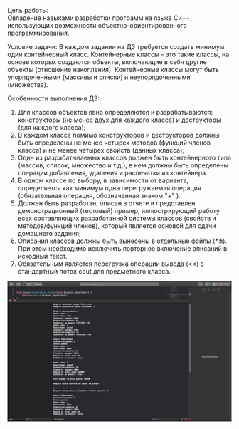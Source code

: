 Цель работы: <br> 
  Овладение навыками разработки программ на языке Си++, использующих возможности объектно-ориентированного программирования.

Условие задачи: 
  В каждом задании на ДЗ требуется создать минимум один контейнерный класс. Контейнерные классы – это такие классы, на основе которых создаются объекты, включающие в себя другие объекты (отношение накопления). Контейнерные классы могут быть упорядоченными (массивы и списки) и неупорядоченными (множества). 

Особенности выполнения ДЗ: 
  1. Для классов объектов явно определяются и разрабатываются: конструкторы (не менее двух для каждого класса) и деструкторы (для каждого класса);
  2. В каждом классе помимо конструкторов и деструкторов должны быть определены не менее четырех методов (функций членов класса) и не менее четырех свойств (данных класса);
  3. Один из разрабатываемых классов должен быть контейнерного типа (массив, список, множество и т.д.), в нем должны быть определены операции добавления, удаления и распечатки из контейнера.
  4. В одном классе по выбору, в зависимости от варианта, определяется как минимум одна перегружаемая операция (обязательная операция, обозначенная знаком "+" ). 
  5. Должен быть разработан, описан в отчете и представлен демонстрационный (тестовый) пример, иллюстрирующий работу всех составляющих разработанной системы классов (свойств и методов/функций членов), который является основой для сдачи домашнего задания;
  6. Описания классов должны быть вынесены в отдельные файлы (*.h). При этом необходимо исключить повторное включение описаний в исходный текст.
  7. Обязательным является перегрузка операции вывода (<<) в стандартный поток cout для предметного класса. 


![ААААаааа](/img/Otchet.png)
